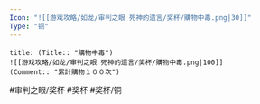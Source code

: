 ```yaml
---
Icon: "![[游戏攻略/如龙/审判之眼 死神的遗言/奖杯/購物中毒.png|30]]"
Type: "铜"
---
```

```ad-common-bronze-trophy
title: (Title:: "購物中毒")
![[游戏攻略/如龙/审判之眼 死神的遗言/奖杯/購物中毒.png|100]]
(Comment:: "累計購物１００次")
```

#审判之眼/奖杯 #奖杯 #奖杯/铜
